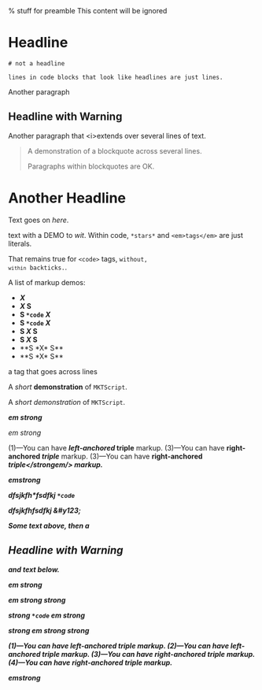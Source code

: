 
<raw>
% stuff for preamble
</raw>
<start/>

<ignore>
This content will be ignored
</ignore>

# Headline

```
# not a headline

lines in code blocks that look like headlines are just lines.
```

Another paragraph
## Headline with Warning
Another paragraph
that \<i>extends</i>
over several lines of text.

> A demonstration
> of a blockquote
> across several lines.
>
> Paragraphs within blockquotes are OK.
# Another **Headline**

Text goes on *here*.

text with a <tag>DEMO</tag> to *wit*.
Within code, `*stars*` and `<em>tags</em>` are just literals.

That remains true for `<code>` tags, <code>without, `within` backticks.</code>.

A list of markup demos:

* ***X***
* ***X* S**
* **S `*code` *X***
* **S `*code` *X***
* **S *X* S**
* **S *X* <ding/> S**
* <div>**S *X* S**</div>
* <div x=foo>**S *X* S**</div>


<!-- foo bar (((# comment #))) baz -->

a tag that <tag
x
y=42
y="42"
z='42'> goes across lines
<stop/>

A *short* **demonstration** of `MKTScript`.

A <em>short</em> <em><em>demonstration</em></em> of `MKTScript`.

***em strong***

<em><em><em>em strong</em></em></em>

(1)—You can have ***left-anchored* triple** markup.
(3)—You can have **right-anchored *triple*** markup.
(3)—You can have <strong>right-anchored <em>triple</strongem/> markup.

*em***strong**

dfsjkfh\*fsdfkj `*code`

dfsjkfh<x123/>fsdfkj &#y123;


Some text above, then a

## Headline with Warning

and text below.

***em strong***

***em strong* strong**

**strong `*code` *em strong***

**strong *em strong* strong**

(1)—You can have ***left-anchored* triple** markup.
(2)—You can have ***left-anchored** triple* markup.
(3)—You can have **right-anchored *triple*** markup.
(4)—You can have *right-anchored **triple*** markup.

*em***strong**




